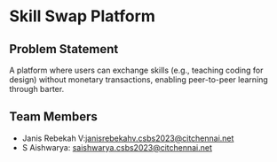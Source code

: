 # Skill Swap Platform

## Problem Statement
A platform where users can exchange skills (e.g., teaching coding for design) without monetary transactions, enabling peer-to-peer learning through barter.

## Team Members
- Janis Rebekah V:janisrebekahv.csbs2023@citchennai.net
- S Aishwarya: saishwarya.csbs2023@citchennai.net
